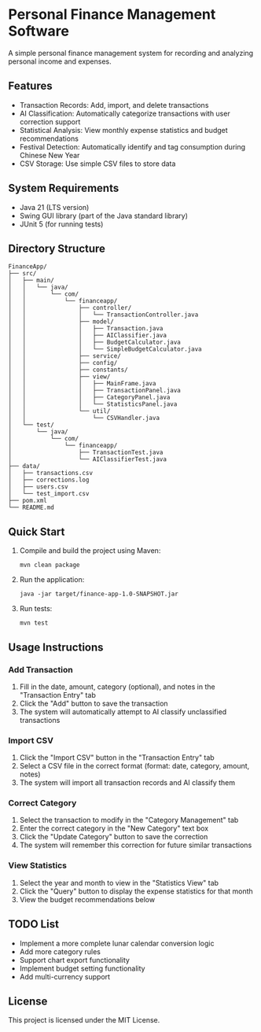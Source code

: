 # Personal Finance Management Software

A simple personal finance management system for recording and analyzing personal income and expenses.

## Features

- Transaction Records: Add, import, and delete transactions
- AI Classification: Automatically categorize transactions with user correction support
- Statistical Analysis: View monthly expense statistics and budget recommendations
- Festival Detection: Automatically identify and tag consumption during Chinese New Year
- CSV Storage: Use simple CSV files to store data

## System Requirements

- Java 21 (LTS version)
- Swing GUI library (part of the Java standard library)
- JUnit 5 (for running tests)

## Directory Structure

```
FinanceApp/
├── src/
│   ├── main/
│   │   └── java/
│   │       └── com/
│   │           └── financeapp/
│   │               ├── controller/
│   │               │   └── TransactionController.java
│   │               ├── model/
│   │               │   ├── Transaction.java
│   │               │   ├── AIClassifier.java
│   │               │   ├── BudgetCalculator.java
│   │               │   └── SimpleBudgetCalculator.java
│   │               ├── service/
│   │               ├── config/
│   │               ├── constants/
│   │               ├── view/
│   │               │   ├── MainFrame.java
│   │               │   ├── TransactionPanel.java
│   │               │   ├── CategoryPanel.java
│   │               │   └── StatisticsPanel.java
│   │               └── util/
│   │                   └── CSVHandler.java
│   └── test/
│       └── java/
│           └── com/
│               └── financeapp/
│                   ├── TransactionTest.java
│                   └── AIClassifierTest.java
├── data/
│   ├── transactions.csv
│   ├── corrections.log
│   ├── users.csv
│   └── test_import.csv
├── pom.xml
└── README.md
```

## Quick Start

1. Compile and build the project using Maven:
   ```
   mvn clean package
   ```

2. Run the application:
   ```
   java -jar target/finance-app-1.0-SNAPSHOT.jar
   ```

3. Run tests:
   ```
   mvn test
   ```

## Usage Instructions

### Add Transaction

1. Fill in the date, amount, category (optional), and notes in the "Transaction Entry" tab
2. Click the "Add" button to save the transaction
3. The system will automatically attempt to AI classify unclassified transactions

### Import CSV

1. Click the "Import CSV" button in the "Transaction Entry" tab
2. Select a CSV file in the correct format (format: date, category, amount, notes)
3. The system will import all transaction records and AI classify them

### Correct Category

1. Select the transaction to modify in the "Category Management" tab
2. Enter the correct category in the "New Category" text box
3. Click the "Update Category" button to save the correction
4. The system will remember this correction for future similar transactions

### View Statistics

1. Select the year and month to view in the "Statistics View" tab
2. Click the "Query" button to display the expense statistics for that month
3. View the budget recommendations below

## TODO List

- Implement a more complete lunar calendar conversion logic
- Add more category rules
- Support chart export functionality
- Implement budget setting functionality
- Add multi-currency support

## License

This project is licensed under the MIT License. 
